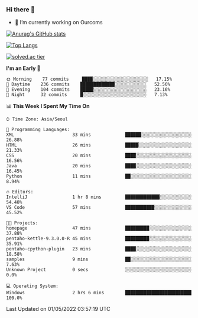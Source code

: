 ### Hi there 👋

- 🔭 I’m currently working on Ourcoms

<!--
**Rhange/Rhange** is a ✨ _special_ ✨ repository because its `README.md` (this file) appears on your GitHub profile.

Here are some ideas to get you started:

- 🌱 I’m currently learning ...
- 👯 I’m looking to collaborate on ...
- 🤔 I’m looking for help with ...
- 💬 Ask me about ...
- 📫 How to reach me: ...
- 😄 Pronouns: ...
- ⚡ Fun fact: ...
-->

[![Anurag's GitHub stats](https://github-readme-stats.vercel.app/api?username=rhange&show_icons=true&theme=gruvbox)](https://github.com/anuraghazra/github-readme-stats)

[![Top Langs](https://github-readme-stats.vercel.app/api/top-langs/?username=rhange&layout=compact&theme=gruvbox)](https://github.com/anuraghazra/github-readme-stats)

[![solved.ac tier](http://mazassumnida.wtf/api/generate_badge?boj=rhange0511)](https://solved.ac/rhange0511)

  <!--START_SECTION:waka-->
**I'm an Early 🐤** 

```text
🌞 Morning    77 commits     ████░░░░░░░░░░░░░░░░░░░░░   17.15% 
🌆 Daytime    236 commits    █████████████░░░░░░░░░░░░   52.56% 
🌃 Evening    104 commits    █████░░░░░░░░░░░░░░░░░░░░   23.16% 
🌙 Night      32 commits     █░░░░░░░░░░░░░░░░░░░░░░░░   7.13%

```


📊 **This Week I Spent My Time On** 

```text
⌚︎ Time Zone: Asia/Seoul

💬 Programming Languages: 
XML                      33 mins             ██████░░░░░░░░░░░░░░░░░░░   26.88% 
HTML                     26 mins             █████░░░░░░░░░░░░░░░░░░░░   21.33% 
CSS                      20 mins             ████░░░░░░░░░░░░░░░░░░░░░   16.56% 
Java                     20 mins             ████░░░░░░░░░░░░░░░░░░░░░   16.45% 
Python                   11 mins             ██░░░░░░░░░░░░░░░░░░░░░░░   8.94%

🔥 Editors: 
IntelliJ                 1 hr 8 mins         █████████████░░░░░░░░░░░░   54.48% 
VS Code                  57 mins             ███████████░░░░░░░░░░░░░░   45.52%

🐱‍💻 Projects: 
homepage                 47 mins             █████████░░░░░░░░░░░░░░░░   37.88% 
pentaho-kettle-9.3.0.0-R 45 mins             █████████░░░░░░░░░░░░░░░░   35.91% 
pentaho-cpython-plugin   23 mins             ████░░░░░░░░░░░░░░░░░░░░░   18.58% 
samples                  9 mins              ██░░░░░░░░░░░░░░░░░░░░░░░   7.63% 
Unknown Project          0 secs              ░░░░░░░░░░░░░░░░░░░░░░░░░   0.0%

💻 Operating System: 
Windows                  2 hrs 6 mins        █████████████████████████   100.0%

```


 Last Updated on 01/05/2022 03:57:19 UTC
<!--END_SECTION:waka-->
